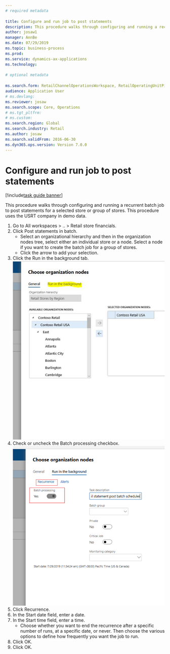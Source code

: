 ```yaml
--- 
# required metadata 
 
title: Configure and run job to post statements
description: This procedure walks through configuring and running a recurrent batch job to post statements for a selected store or group of stores. 
author: josaw1
manager: AnnBe 
ms.date: 07/29/2019
ms.topic: business-process 
ms.prod:  
ms.service: dynamics-ax-applications 
ms.technology:  
 
# optional metadata 
 
ms.search.form: RetailChannelOperationsWorkspace, RetailOperatingUnitPicker, SysRecurrence   
audience: Application User 
# ms.devlang:  
ms.reviewer: josaw
ms.search.scope: Core, Operations 
# ms.tgt_pltfrm:  
# ms.custom:  
ms.search.region: Global
ms.search.industry: Retail
ms.author: josaw
ms.search.validFrom: 2016-06-30 
ms.dyn365.ops.version: Version 7.0.0 
---
```

# Configure and run job to post statements

[!include[task guide banner](../includes/task-guide-banner.md)]

This procedure walks through configuring and running a recurrent batch job to post statements for a selected store or group of stores. This procedure uses the USRT company in demo data.

1. Go to All workspaces > .. > Retail store financials.
2. Click Post statements in batch.
    * Select an organizational hierarchy and then in the organization nodes tree, select either an individual store or a node. Select a node if you want to create the batch job for a group of stores.  
    * Click the arrow to add your selection.  
3. Click the Run in the background tab.
![Run in the background](../dev-itpro/media/runbackground.png "Run in the background") 
4. Check or uncheck the Batch processing checkbox.
![Batch Processing](../dev-itpro/media/batchprocessing.png "Batch Processing & Recurrance") 
5. Click Recurrence.
6. In the Start date field, enter a date.
7. In the Start time field, enter a time.
    * Choose whether you want to end the recurrence after a specific number of runs, at a specific date, or never. Then choose the various options to define how frequently you want the job to run.  
8. Click OK.
9. Click OK.

